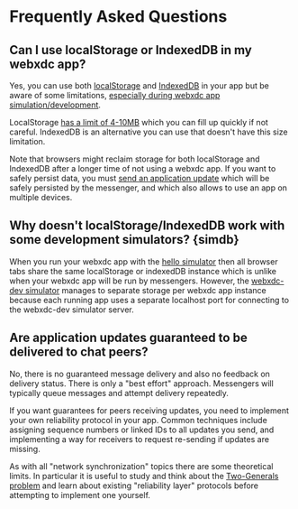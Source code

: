 # Frequently Asked Questions 

## Can I use localStorage or IndexedDB in my webxdc app? 

Yes, you can use both [localStorage](https://developer.mozilla.org/en-US/docs/Web/API/Window/localStorage)
and [IndexedDB](https://developer.mozilla.org/en-US/docs/Web/API/IndexedDB_API) in your app
but be aware of some limitations, [especially during webxdc app simulation/development](#simdb). 

LocalStorage [has a limit of 4-10MB](https://stackoverflow.com/questions/2989284/what-is-the-max-size-of-localstorage-values/) which you can fill up quickly if not careful. 
IndexedDB is an alternative you can use that doesn't have this size limitation. 

Note that browsers might reclaim storage for both localStorage and IndexedDB
after a longer time of not using a webxdc app. 
If you want to safely persist data, 
you must [send an application update](https://docs.webxdc.org/spec.html#sendupdate)
which will be safely persisted by the messenger,
and which also allows to use an app on multiple devices. 

## Why doesn't localStorage/IndexedDB work with some development simulators? {simdb}

When you run your webxdc app with the [hello simulator](https://github.com/webxdc/hello)
then all browser tabs share the same localStorage or indexedDB instance
which is unlike when your webxdc app will be run by messengers. 
However, the [webxdc-dev simulator](https://github.com/webxdc/webxdc-dev) 
manages to separate storage per webxdc app instance
because each running app uses a separate localhost port for connecting
to the webxdc-dev simulator server. 

## Are application updates guaranteed to be delivered to chat peers? 

No, there is no guaranteed message delivery and also 
no feedback on delivery status.
There is only a "best effort" approach. 
Messengers will typically queue messages and attempt delivery repeatedly. 

If you want guarantees for peers receiving updates,
you need to implement your own reliability protocol in your app. 
Common techniques include assigning sequence numbers or linked IDs to all updates you send,
and implementing a way for receivers to request re-sending if updates are missing. 

As with all "network synchronization" topics there are some theoretical limits. 
In particular it is useful to study and think about 
the [Two-Generals problem](https://en.wikipedia.org/wiki/Two_Generals'_Problem) 
and learn about existing "reliability layer" protocols 
before attempting to implement one yourself. 
 
